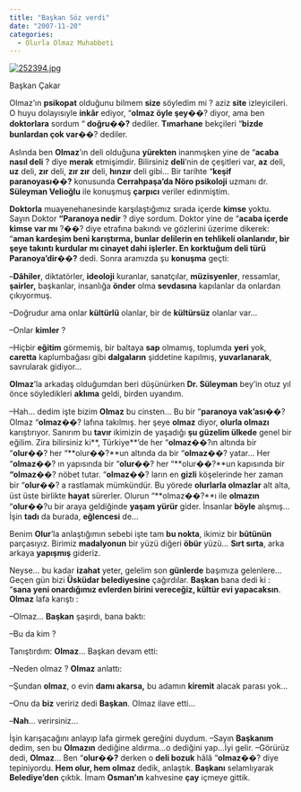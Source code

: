 ```yaml
---
title: "Başkan Söz verdi"
date: "2007-11-20"
categories: 
  - Olurla Olmaz Muhabbeti
---
```


[![252394.jpg](/uploads/2007/11/252394.jpg)](/uploads/2007/11/252394.jpg "252394.jpg")

Başkan Çakar        

Olmaz’ın **psikopat** olduğunu bilmem **size** söyledim mi ? aziz **site** izleyicileri. O huyu dolayısıyle **inkâr** ediyor, “**olmaz öyle şey**��? diyor, ama ben **doktorlara** sordum “ **doğru��?** dediler. **Tımarhane** bekçileri “**bizde bunlardan çok var**��? dediler.

Aslında ben **Olmaz**’ın deli olduğuna **yürekten** inanmışken yine de “**acaba nasıl deli** ? diye **merak** etmişimdir. Bilirsiniz **deli**’nin de çeşitleri var, **az** deli, **uz** deli, **zır** deli, **zır zır** deli, **hınzır** deli gibi… Bir tarihte “**keşif paranoyası��?** konusunda **Cerrahpaşa’da Nöro psikoloji** uzmanı dr. **Süleyman Velioğlu** ile konuşmuş **çarpıcı** veriler edinmiştim.

**Doktorla** muayenehanesinde karşılaştığımız sırada içerde **kimse** yoktu. Sayın Doktor **“Paranoya nedir** ? diye sordum. Doktor yine de “**acaba içerde kimse var mı** ?��? diye etrafına bakındı ve gözlerini üzerime dikerek: “**aman kardeşim beni karıştırma, bunlar delilerin en tehlikeli olanlarıdır, bir şeye takıntı kurdular mı cinayet dahi işlerler. En korktuğum deli türü Paranoya’dir��?** dedi. Sonra aramızda şu **konuşma** geçti:

–**Dâhiler**, diktatörler, **ideoloji** kuranlar, sanatçılar, **müzisyenler**, ressamlar, **şairler,** başkanlar, insanlığa **önder** olma **sevdasına** kapılanlar da onlardan çıkıyormuş.

–Doğrudur ama onlar **kültürlü** olanlar, bir de **kültürsüz** olanlar var…

–Onlar **kimler** ?

–Hiçbir **eğitim** görmemiş, bir baltaya **sap** olmamış, toplumda **yeri** yok, **caretta** kaplumbağası gibi **dalgaların** şiddetine kapılmış, **yuvarlanarak**, savrularak gidiyor…

**Olmaz**’la arkadaş olduğumdan beri düşünürken **Dr. Süleyman** bey’in otuz yıl önce söyledikleri **aklıma** geldi, birden uyandım.

–Hah… dedim işte bizim **OImaz** bu cinsten… Bu bir “**paranoya vak’ası**��? Olmaz “**olmaz**��? lafına takılmış. her şeye **olmaz** diyor, **olurla olmazı** karıştırıyor. Sanırım bu **tavır** ikimizin de yaşadığı **şu güzelim ülkede** genel bir eğilim. Zira bilirsiniz ki**, Türkiye**’de her “**olmaz**��?ın altında bir “**olur**��? her “**olur��?**un altında da bir “**olmaz**��? yatar… Her “**olmaz**��? ın yapısında bir “**olur**��? her “**olur��?**un kapısında bir **“olmaz**��? nöbet tutar. “**olmaz**��? ların en **gizli** köşelerinde her zaman bir “**olur**��? a rastlamak mümkündür. Bu yörede **olurlarla olmazlar** alt alta, üst üste birlikte **hayat** sürerler. Olurun “**olmaz��?**ı ile **olmazın** “**olur**��?u bir araya geldiğinde **yaşam yürür** gider. İnsanlar **böyle** alışmış…İşin **tadı** da burada, **eğlencesi** de…

Benim **Olur**’la anlaştığımın sebebi işte tam **bu nokta**, ikimiz bir **bütünün** parçasıyız. Birimiz **madalyonun** bir yüzü diğeri **öbür** yüzü… **Sırt sırta**, arka arkaya **yapışmış** gideriz.

Neyse… bu kadar **izahat** yeter, gelelim son **günlerde** başımıza gelenlere… Geçen gün bizi **Üsküdar belediyesine** çağırdılar. **Başkan** bana dedi ki : “**sana yeni onardığımız evlerden birini vereceğiz, kültür evi yapacaksın**. **Olmaz** lafa karıştı :

–Olmaz… **Başkan** şaşırdı, bana baktı:

–Bu da kim ?

Tanıştırdım: **Olmaz**… Başkan devam etti:

–Neden olmaz ? **Olmaz** anlattı:

–Şundan **olmaz**, o evin **damı akarsa,** bu adamın **kiremit** alacak parası yok…

–Onu da **biz** veririz dedi **Başkan**. Olmaz ilave etti…

–**Nah**… verirsiniz…  

İşin karışacağını anlayıp lafa girmek gereğini duydum. –Sayın **Başkanım** dedim, sen bu **Olmazın** dediğine aldırma…o dediğini yap…İyi gelir. –Görürüz dedi, **Olmaz**… Ben “**olur��?** derken o **deli bozuk** hâlâ “**olmaz**��? diye tepiniyordu. **Hem olur, hem olmaz** dedik, anlaştık. **Başkanı** selamlıyarak **Belediye’den** çıktık. İmam **Osman’ın** kahvesine **çay** içmeye gittik.[](/uploads/2007/11/252394.jpg "252394.jpg")
